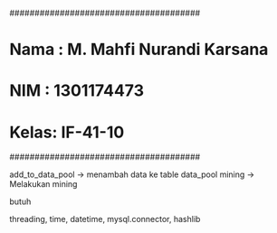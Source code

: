 ######################################
# Nama : M. Mahfi Nurandi Karsana    #
# NIM  : 1301174473                  # 
# Kelas: IF-41-10                    #
######################################

 add_to_data_pool -> menambah data ke table data_pool
 mining           -> Melakukan mining

 butuh
  
threading,
time,
datetime,
mysql.connector,
hashlib
